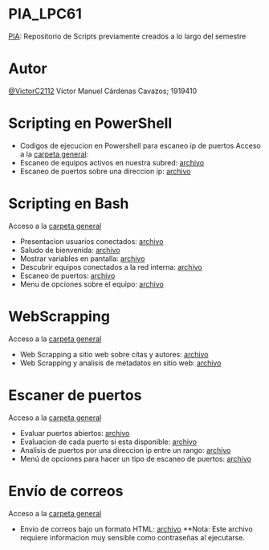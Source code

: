 # PIA_LPC61
[PIA](https://github.com/VictorC2112/PIA_LPC61/tree/main): Repositorio de Scripts previamente creados a lo largo del semestre

# Autor
[@VictorC2112](https://github.com/VictorC2112) Víctor Manuel Cárdenas Cavazos; 1919410

# Scripting en PowerShell
- Codigos de ejecucion en Powershell para escaneo ip de puertos
Acceso a la [carpeta general](https://github.com/VictorC2112/PIA_LPC61/tree/main/Escaner_Puertos):
- Escaneo de equipos activos en nuestra subred: [archivo](https://github.com/VictorC2112/PIA_LPC61/blob/main/Escaner_Puertos/scan_alivev2.ps1)
- Escaneo de puertos sobre una direccion ip: [archivo](https://github.com/VictorC2112/PIA_LPC61/blob/main/Escaner_Puertos/scan_portv1.ps1)

# Scripting en Bash
Acceso a la [carpeta general](https://github.com/VictorC2112/PIA_LPC61/tree/main/Scripts_BASH)
- Presentacion usuarios conectados: [archivo](https://github.com/VictorC2112/PIA_LPC61/blob/main/Scripts_BASH/welcome.sh)
- Saludo de bienvenida: [archivo](https://github.com/VictorC2112/PIA_LPC61/blob/main/Scripts_BASH/bro.sh)
- Mostrar variables en pantalla: [archivo](https://github.com/VictorC2112/PIA_LPC61/blob/main/Scripts_BASH/number.sh)
- Descubrir equipos conectados a la red interna: [archivo](https://github.com/VictorC2112/PIA_LPC61/blob/main/Scripts_BASH/netdiscover.sh)
- Escaneo de puertos: [archivo](https://github.com/VictorC2112/PIA_LPC61/blob/main/Scripts_BASH/portscanv1.sh)
- Menu de opciones sobre el equipo: [archivo](https://github.com/VictorC2112/PIA_LPC61/blob/main/Scripts_BASH/superscan.sh)

# WebScrapping
Acceso a la [carpeta general](https://github.com/VictorC2112/PIA_LPC61/tree/main/webscrapping_metadata)
- Web Scrapping a sitio web sobre citas y autores: [archivo](https://github.com/VictorC2112/PIA_LPC61/blob/main/webscrapping_metadata/scrape_quote.py)
- Web Scrapping y analisis de metadatos en sitio web: [archivo](https://github.com/VictorC2112/PIA_LPC61/blob/main/webscrapping_metadata/scrap12.py)

# Escaner de puertos
Acceso a la [carpeta general](https://github.com/VictorC2112/PIA_LPC61/tree/main/Escaner_Puertos)
- Evaluar puertos abiertos: [archivo](https://github.com/VictorC2112/PIA_LPC61/blob/main/Escaneo_IP/scan_portv1.py)
- Evaluacion de cada puerto si esta disponible: [archivo](https://github.com/VictorC2112/PIA_LPC61/blob/main/Escaneo_IP/scan_portv2.py)
- Analisis de puertos por una direccion ip entre un rango: [archivo](https://github.com/VictorC2112/PIA_LPC61/blob/main/Escaneo_IP/scan_portv3.py)
- Menú de opciones para hacer un tipo de escaneo de puertos: [archivo](https://github.com/VictorC2112/PIA_LPC61/blob/main/Escaneo_IP/menu_scan.py)

# Envío de correos
Acceso a la [carpeta general](https://github.com/VictorC2112/PIA_LPC61/tree/main/Envio_correo)
- Envio de correos bajo un formato HTML: [archivo](https://github.com/VictorC2112/PIA_LPC61/blob/main/Envio_correo/script_correo.py)
**Nota: Este archivo requiere informacion muy sensible como contraseñas al ejecutarse.
